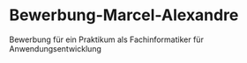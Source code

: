 # Bewerbung-Marcel-Alexandre
Bewerbung für ein Praktikum als Fachinformatiker für Anwendungsentwicklung
